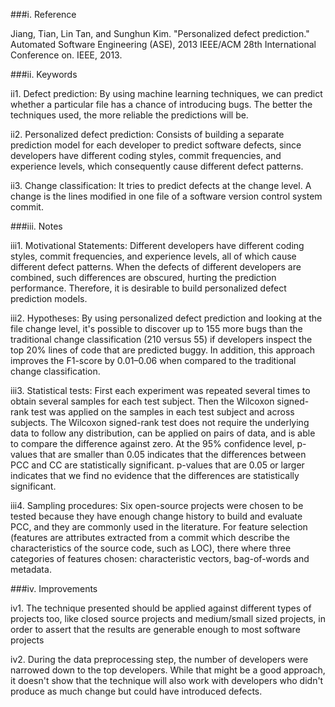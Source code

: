 ###i. Reference

Jiang, Tian, Lin Tan, and Sunghun Kim. "Personalized defect prediction." Automated Software Engineering (ASE), 2013 IEEE/ACM 28th International Conference on. IEEE, 2013.

###ii. Keywords

ii1. Defect prediction: By using machine learning techniques, we can predict whether a particular file has a chance of introducing bugs. The better the techniques used, the more reliable the predictions will be.

ii2. Personalized defect prediction: Consists of building a separate prediction model for each developer to predict software defects, since developers have different coding styles, commit frequencies, and experience levels, which consequently cause different defect patterns.

ii3. Change classification: It tries to predict defects at the change level. A change is the lines modified in one file of a software version control system commit.

###iii. Notes

iii1. Motivational Statements: Different developers have different coding styles, commit frequencies, and experience levels, all of which cause different defect patterns. When the defects of different developers are combined, such differences are obscured, hurting the prediction performance. Therefore, it is desirable to build personalized defect prediction models.

iii2. Hypotheses: By using personalized defect prediction and looking at the file change level, it's possible to discover up to 155 more bugs than the traditional change classification (210 versus 55) if developers inspect the top 20% lines of code that are predicted buggy. In addition, this approach improves the F1-score by 0.01–0.06 when compared to the traditional change classification.

iii3. Statistical tests: First each experiment was repeated several times to obtain several samples for each test subject. Then the Wilcoxon signed-rank test was applied on the samples in each test subject and across subjects. The Wilcoxon signed-rank test does not require the underlying data to follow any distribution, can be applied on pairs of data, and is able to compare the difference against zero. At the 95% confidence level, p-values that are smaller than 0.05 indicates that the differences between PCC and CC are statistically significant. p-values that are 0.05 or larger indicates that we find no evidence that the differences are statistically significant.

iii4. Sampling procedures: Six open-source projects were chosen to be tested because they have enough change history to build and evaluate PCC, and they are commonly used in the literature. For feature selection (features are attributes extracted from a commit which describe the characteristics of the source code, such as LOC), there where three categories of features chosen: characteristic vectors, bag-of-words and metadata.

###iv. Improvements

iv1. The technique presented should be applied against different types of projects too, like closed source projects and medium/small sized projects, in order to assert that the results are generable enough to most software projects

iv2. During the data preprocessing step, the number of developers were narrowed down to the top developers. While that might be a good approach, it doesn't show that the technique will also work with developers who didn't produce as much change but could have introduced defects.
